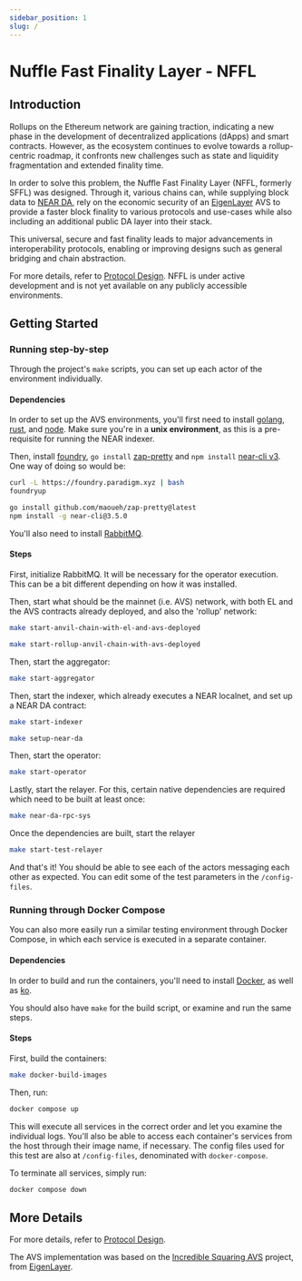 ```yaml
---
sidebar_position: 1
slug: /
---
```


# Nuffle Fast Finality Layer - NFFL

## Introduction

Rollups on the Ethereum network are gaining traction, indicating a new phase
in the development of decentralized applications (dApps) and smart contracts.
However, as the ecosystem continues to evolve towards a rollup-centric roadmap,
it confronts new challenges such as state and liquidity fragmentation and
extended finality time.

In order to solve this problem, the Nuffle Fast Finality Layer (NFFL, formerly SFFL) was
designed. Through it, various chains can, while supplying block data to
[NEAR DA](https://github.com/near/rollup-data-availability), rely on the
economic security of an [EigenLayer](https://www.eigenlayer.xyz) AVS to provide
a faster block finality to various protocols and use-cases while also including
an additional public DA layer into their stack.

This universal, secure and fast finality leads to major advancements in
interoperability protocols, enabling or improving designs such as general
bridging and chain abstraction.

For more details, refer to [Protocol Design](./design/overview.md). NFFL is
under active development and is not yet available on any publicly
accessible environments.

## Getting Started

### Running step-by-step

Through the project's `make` scripts, you can set up each actor of the
environment individually.

#### Dependencies

In order to set up the AVS environments, you'll first need to install
[golang](https://go.dev/dl/),
[rust](https://doc.rust-lang.org/cargo/getting-started/installation.html), and
[node](https://nodejs.org/en/download).
Make sure you're in a **unix environment**, as this is a pre-requisite
for running the NEAR indexer.

Then, install [foundry](https://book.getfoundry.sh/getting-started/installation),
`go install` [zap-pretty](https://github.com/maoueh/zap-pretty) and `npm install`
[near-cli v3](https://github.com/near/near-cli). One way of doing so would be:

```bash
curl -L https://foundry.paradigm.xyz | bash
foundryup

go install github.com/maoueh/zap-pretty@latest
npm install -g near-cli@3.5.0
```

You'll also need to install [RabbitMQ](https://www.rabbitmq.com/docs/download).

#### Steps

First, initialize RabbitMQ. It will be necessary for the operator execution.
This can be a bit different depending on how it was installed.

Then, start what should be the mainnet (i.e. AVS) network, with both EL and
the AVS contracts already deployed, and also the 'rollup' network:

```bash
make start-anvil-chain-with-el-and-avs-deployed
```

```bash
make start-rollup-anvil-chain-with-avs-deployed
```

Then, start the aggregator:

```bash
make start-aggregator
```

Then, start the indexer, which already executes a NEAR localnet, and set up
a NEAR DA contract:

```bash
make start-indexer
```

```bash
make setup-near-da
```

Then, start the operator:

```bash
make start-operator
```

Lastly, start the relayer. For this, certain native dependencies are required which need to be built at least once:

```bash
make near-da-rpc-sys
```

Once the dependencies are built, start the relayer

```bash
make start-test-relayer
```

And that's it! You should be able to see each of the actors messaging each
other as expected. You can edit some of the test parameters in the
`/config-files`.

### Running through Docker Compose

You can also more easily run a similar testing environment through Docker
Compose, in which each service is executed in a separate container.

#### Dependencies

In order to build and run the containers, you'll need to install
[Docker](https://www.docker.com/get-started/), as well as
[ko](https://ko.build/install/).

You should also have `make` for the build script, or examine and run the same
steps.

#### Steps

First, build the containers:

```bash
make docker-build-images
```

Then, run:

```bash
docker compose up
```

This will execute all services in the correct order and let you examine the
individual logs. You'll also be able to access each container's services from
the host through their image name, if necessary. The config files used for this
test are also at `/config-files`, denominated with `docker-compose`.

To terminate all services, simply run:

```bash
docker compose down
```

## More Details

For more details, refer to [Protocol Design](./design/overview.md).

The AVS implementation was based on the
[Incredible Squaring AVS](https://github.com/Layr-Labs/incredible-squaring-avs)
project, from [EigenLayer](https://www.eigenlayer.xyz).
